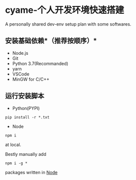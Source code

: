 # cyame-个人开发环境快速搭建
A personally shared dev-env setup plan with some softwares.

## 安装基础依赖*（推荐按顺序）*

- Node.js
- Git
- Python 3.7(Recommanded)
- yarn
- VSCode
- MinGW for C/C++

## 运行安装脚本

- Python(PYPI)
```
pip install -r *.txt
```

- Node
```
npm i
```
at local.

Bestly manually add
```
npm i -g *
```
packages written in [Node](node.md)
